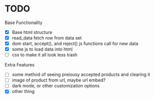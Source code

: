 # TODO

Base Functionality

- [x] Base html structure
- [x] read_data fetch row from data set
- [x] dom start, accept(), and reject() js functions call for new data
- [x] some js to load data into html
- [ ] css to make it all look less trash

Extra Features

- [ ] some method of seeing preiousy accepted products and clearing it
- [ ] image of product from url, maybe url embed?
- [ ] dark mode, or other customization options
- [x] other thing

